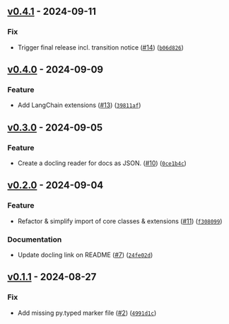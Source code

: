 ## [v0.4.1](https://github.com/DS4SD/quackling/releases/tag/v0.4.1) - 2024-09-11

### Fix

* Trigger final release incl. transition notice ([#14](https://github.com/DS4SD/quackling/issues/14)) ([`b06d826`](https://github.com/DS4SD/quackling/commit/b06d826adfc0f50350732eff27a5afdb6c9d40f9))

## [v0.4.0](https://github.com/DS4SD/quackling/releases/tag/v0.4.0) - 2024-09-09

### Feature

* Add LangChain extensions ([#13](https://github.com/DS4SD/quackling/issues/13)) ([`39811af`](https://github.com/DS4SD/quackling/commit/39811afa41da761eff1ceb3d257a2ed709063337))

## [v0.3.0](https://github.com/DS4SD/quackling/releases/tag/v0.3.0) - 2024-09-05

### Feature

* Create a docling reader for docs as JSON. ([#10](https://github.com/DS4SD/quackling/issues/10)) ([`0ce1b4c`](https://github.com/DS4SD/quackling/commit/0ce1b4c96e619b9e7fe836d64e3e73ac70a53f4e))

## [v0.2.0](https://github.com/DS4SD/quackling/releases/tag/v0.2.0) - 2024-09-04

### Feature

* Refactor & simplify import of core classes & extensions ([#11](https://github.com/DS4SD/quackling/issues/11)) ([`f308099`](https://github.com/DS4SD/quackling/commit/f3080995b9cf5a771f3e0aa88aa17750dcfb4313))

### Documentation

* Update docling link on README ([#7](https://github.com/DS4SD/quackling/issues/7)) ([`24fe02d`](https://github.com/DS4SD/quackling/commit/24fe02d978c82e37e1d98493cb9ee9bccb75858a))

## [v0.1.1](https://github.com/DS4SD/quackling/releases/tag/v0.1.1) - 2024-08-27

### Fix

* Add missing py.typed marker file ([#2](https://github.com/DS4SD/quackling/issues/2)) ([`4991d1c`](https://github.com/DS4SD/quackling/commit/4991d1c1a054aa6c5b7144da627bbe9cfc0c1c7f))

